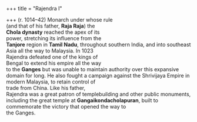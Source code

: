 +++
title = "Rajendra I"

+++
(r. 1014–42) Monarch under whose rule  
(and that of his father, **Raja Raja**) the  
**Chola dynasty** reached the apex of its  
power, stretching its influence from the  
**Tanjore** region in **Tamil Nadu**, throughout southern India, and into southeast  
Asia all the way to Malaysia. In 1023  
Rajendra defeated one of the kings of  
Bengal to extend his empire all the way  
to the **Ganges** but was unable to maintain authority over this expansive  
domain for long. He also fought a campaign against the Shrivijaya Empire in  
modern Malaysia, to retain control of  
trade from China. Like his father,  
Rajendra was a great patron of templebuilding and other public monuments,  
including the great temple at **Gangaikondacholapuran**, built to commemorate the victory that opened the way to  
the Ganges.